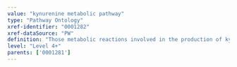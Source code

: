 ```yaml
---
value: "kynurenine metabolic pathway"
type: "Pathway Ontology"
xref-identifier: "0001282"
xref-dataSource: "PW"
definition: "Those metabolic reactions involved in the production of kynurenine, a product of tryptophan degradation pathway. Kynurenine and its metabolites play important roles in the nervous system and also in immunity."
level: "Level 4+"
parents: ['0001281']
---
```

